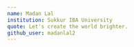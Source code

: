 ```yaml
---
name: Madan Lal
institution: Sukkur IBA University
quote: Let's create the world brighter.
github_user: madanlal2
---
```

